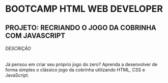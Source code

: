 # BOOTCAMP   HTML   WEB   DEVELOPER

## PROJETO: RECRIANDO O JOGO DA COBRINHA COM JAVASCRIPT

###### DESCRIÇÃO

Já pensou em criar seu próprio jogo do zero? Aprenda a desenvolver de forma simples o clássico jogo da cobrinha utilizando HTML, CSS e JavaScript.

